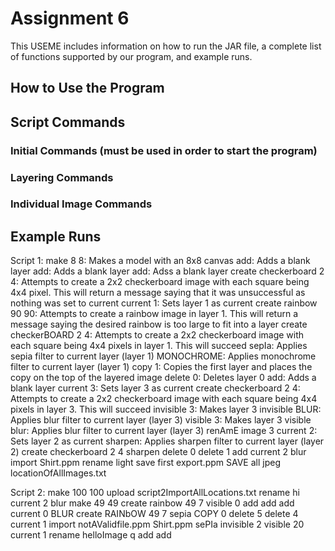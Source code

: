 # Assignment 6
This USEME includes information on how to run the JAR file, a complete list of functions supported by our program, and example runs.

## How to Use the Program

## Script Commands
### Initial Commands (must be used in order to start the program)
### Layering Commands
### Individual Image Commands

## Example Runs
Script 1:
make 8 8: Makes a model with an 8x8 canvas
add: Adds a blank layer
add: Adds a blank layer
add: Adss a blank layer
create checkerboard 2 4: Attempts to create a 2x2 checkerboard image with each square being 4x4 pixel. This will return a message saying that it was unsuccessful as nothing was set to current
current 1: Sets layer 1 as current
create rainbow 90 90: Attempts to create a rainbow image in layer 1. This will return a message saying the desired rainbow is too large to fit into a layer
create checkerBOARD 2 4: Attempts to create a 2x2 checkerboard image with each square being 4x4 pixels in layer 1. This will succeed
sepIa: Applies sepia filter to current layer (layer 1)
MONOCHROME: Applies monochrome filter to current layer (layer 1)
copy 1: Copies the first layer and places the copy on the top of the layered image
delete 0: Deletes layer 0
add: Adds a blank layer
current 3: Sets layer 3 as current
create checkerboard 2 4: Attempts to create a 2x2 checkerboard image with each square being 4x4 pixels in layer 3. This will succeed
invisible 3: Makes layer 3 invisible
BLUR: Applies blur filter to current layer (layer 3)
visible 3: Makes layer 3 visible
blur: Applies blur filter to current layer (layer 3)
renAmE image 3
current 2: Sets layer 2 as current
sharpen: Applies sharpen filter to current layer (layer 2)
create checkerboard 2 4
sharpen
delete 0
delete 1
add
current 2
blur
import Shirt.ppm
rename light
save first export.ppm
SAVE all jpeg locationOfAllImages.txt

Script 2:
make 100 100
upload script2ImportAllLocations.txt
rename hi
current 2
blur
make 49 49
create rainbow 49 7
visible 0
add
add
add
current 0
BLUR
create RAINbOW 49 7
sepia
COPY 0
delete 5
delete 4 current 1
import notAValidfile.ppm
Shirt.ppm
sePIa
invisible 2
visible 20
current 1
rename helloImage
q
add
add

